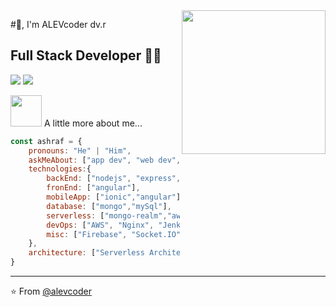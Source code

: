 <img align='right' src="https://media.giphy.com/media/M9gbBd9nbDrOTu1Mqx/giphy.gif" width="230">

#🙏, I'm ALEVcoder dv.r 
## Full Stack Developer 👨‍💻

[![](https://img.shields.io/badge/LinkedIn-alevcoder-blue)](https://www.linkedin.com/in/alevcoder/)
[![](https://img.shields.io/badge/Gmail-alevcoder1gmail.com-red)](mailto:alevcoder1@gmail.com)


<img src="https://t.me/ALEVcoder" width="50"> A little more about me...  

```javascript
const ashraf = {
    pronouns: "He" | "Him",
    askMeAbout: ["app dev", "web dev", "tech"],
    technologies:{
        backEnd: ["nodejs", "express", "python"],
        fronEnd: ["angular"],
        mobileApp: ["ionic","angular"],
        database: ["mongo","mySql"],
        serverless: ["mongo-realm","aws-lambda"],
        devOps: ["AWS", "Nginx", "Jenkins"],
        misc: ["Firebase", "Socket.IO"]
    },
    architecture: ["Serverless Architecture", "microservices", "event-driven"],
}
```

---
⭐️ From [@alevcoder](https://github.com/alevcoder)
